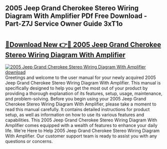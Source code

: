 ## 2005 Jeep Grand Cherokee Stereo Wiring Diagram With Amplifier PDf Free Download - Part-Z7J Service Owner Guide 3xT1o

# <h2><a href="http://dfm82v8.blite.top/?on=2005+Jeep+Grand+Cherokee+Stereo+Wiring+Diagram+With+Amplifier">🔗Download New 👉🔴 2005 Jeep Grand Cherokee Stereo Wiring Diagram With Amplifier</a></h2>

[![2005 Jeep Grand Cherokee Stereo Wiring Diagram With Amplifier download](https://i.imgur.com/lujVjoI.png)](http://dfm82v8.blite.top/?on=2005+Jeep+Grand+Cherokee+Stereo+Wiring+Diagram+With+Amplifier)
Greetings and welcome to the user manual for your newly acquired 2005 Jeep Grand Cherokee Stereo Wiring Diagram With Amplifier. This manual is specifically designed to help you get the most out of your product by providing a thorough explanation of its features, setup, usage, maintenance, and problem-solving. Before you begin using your 2005 Jeep Grand Cherokee Stereo Wiring Diagram With Amplifier, please take a moment to read this manual carefully. It contains detailed instructions for product setup, as well as information on how to use its various features and capabilities. This 2005 Jeep Grand Cherokee Stereo Wiring Diagram With Amplifier comes equipped with a wealth of features to enhance your daily life. We're Here to Help 2005 Jeep Grand Cherokee Stereo Wiring Diagram With Amplifier. Our customer support team is ready to assist you with any questions or concerns.
